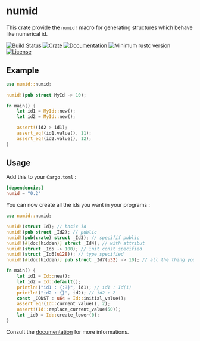 # numid

This crate provide the `numid!` macro for generating structures which behave like numerical id.

[![Build Status](https://travis-ci.com/powlpy/numid.svg?branch=master)](https://travis-ci.com/powlpy/numid)
[![Crate](https://img.shields.io/crates/v/numid.svg)](https://crates.io/crates/numid)
[![Documentation](https://docs.rs/numid/badge.svg)](https://docs.rs/numid)
![Minimum rustc version](https://img.shields.io/badge/rustc-1.31+-yellow.svg)
[![License](https://img.shields.io/crates/l/numid.svg)](https://github.com/powlpy/numid/blob/master/LICENSE)

## Example

```rust
use numid::numid;

numid!(pub struct MyId -> 10);

fn main() {
    let id1 = MyId::new();
    let id2 = MyId::new();

    assert!(id2 > id1);
    assert_eq!(id1.value(), 11);
    assert_eq!(id2.value(), 12);
}
```

## Usage

Add this to your `Cargo.toml` :

```toml
[dependencies]
numid = "0.2"
```

You can now create all the ids you want in your programs :

```rust
use numid::numid;

numid!(struct Id); // basic id
numid!(pub struct _Id2); // public
numid!(pub(crate) struct _Id3); // specifif public
numid!(#[doc(hidden)] struct _Id4); // with attribut
numid!(struct _Id5 -> 100); // init const specified
numid!(struct _Id6(u128)); // type specified
numid!(#[doc(hidden)] pub struct _Id7(u32) -> 10); // all the thing you can want

fn main() { 
    let id1 = Id::new();
    let id2 = Id::default();
    println!("id1 : {:?}", id1); // id1 : Id(1)
    println!("id2 : {}", id2); // id2 : 2
    const _CONST : u64 = Id::initial_value();
    assert_eq!(Id::current_value(), 2);
    assert!(Id::replace_current_value(50));
    let _id0 = Id::create_lower(0);
}
```
Consult the [documentation](https://docs.rs/numid) for more informations.
